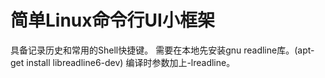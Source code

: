# 简单Linux命令行UI小框架
具备记录历史和常用的Shell快捷键。
需要在本地先安装gnu readline库。(apt-get install libreadline6-dev)
编译时参数加上-lreadline。
